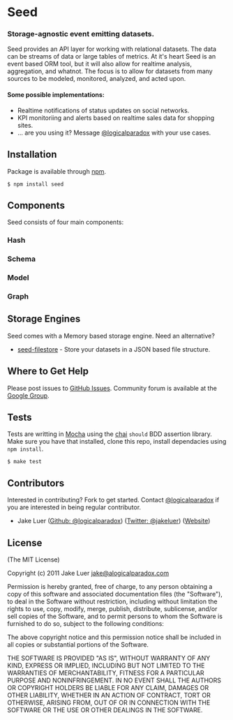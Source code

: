 # Seed

### Storage-agnostic event emitting datasets.

Seed provides an API layer for working with relational datasets. The data can be streams of data or large tables
of metrics. At it's heart Seed is an event based ORM tool, but it will also allow for realtime analysis,
aggregation, and whatnot. The focus is to allow for datasets from many sources to be modeled, monitored,
analyzed, and acted upon.

#### Some possible implementations:

* Realtime notifications of status updates on social networks.
* KPI monitoriing and alerts based on realtime sales data for shopping sites.
* ... are you using it? Message [@logicalparadox](http://github.com/logicalparadox) with your use cases.

## Installation

Package is available through [npm](http://npmjs.org).

    $ npm install seed

## Components

Seed consists of four main components:

### Hash

### Schema

### Model

### Graph

## Storage Engines

Seed comes with a Memory based storage engine. Need an alternative?

* [seed-filestore](http://github.com/logicalparadox) - Store your datasets in a JSON based file structure.

## Where to Get Help

Please post issues to [GitHub Issues](https://github.com/logicalparadox/seed/issues).
Community forum is available at the [Google Group](https://groups.google.com/group/seedjs-orm).

## Tests

Tests are writting in [Mocha](http://github.com/visionmedia/mocha) using the [chai](http://chaijs.com)
`should` BDD assertion library. Make sure you have that installed, clone this repo, install dependacies using `npm install`.

    $ make test

## Contributors

Interested in contributing? Fork to get started. Contact [@logicalparadox](http://github.com/logicalparadox) if you are interested in being regular contributor.

* Jake Luer ([Github: @logicalparadox](http://github.com/logicalparadox)) ([Twitter: @jakeluer](http://twitter.com/jakeluer)) ([Website](http://alogicalparadox.com))

## License

(The MIT License)

Copyright (c) 2011 Jake Luer <jake@alogicalparadox.com>

Permission is hereby granted, free of charge, to any person obtaining a copy
of this software and associated documentation files (the "Software"), to deal
in the Software without restriction, including without limitation the rights
to use, copy, modify, merge, publish, distribute, sublicense, and/or sell
copies of the Software, and to permit persons to whom the Software is
furnished to do so, subject to the following conditions:

The above copyright notice and this permission notice shall be included in
all copies or substantial portions of the Software.

THE SOFTWARE IS PROVIDED "AS IS", WITHOUT WARRANTY OF ANY KIND, EXPRESS OR
IMPLIED, INCLUDING BUT NOT LIMITED TO THE WARRANTIES OF MERCHANTABILITY,
FITNESS FOR A PARTICULAR PURPOSE AND NONINFRINGEMENT. IN NO EVENT SHALL THE
AUTHORS OR COPYRIGHT HOLDERS BE LIABLE FOR ANY CLAIM, DAMAGES OR OTHER
LIABILITY, WHETHER IN AN ACTION OF CONTRACT, TORT OR OTHERWISE, ARISING FROM,
OUT OF OR IN CONNECTION WITH THE SOFTWARE OR THE USE OR OTHER DEALINGS IN
THE SOFTWARE.